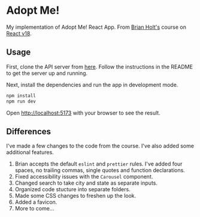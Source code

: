 # Adopt Me!
My implementation of Adopt Me! React App. From [Brian Holt's](https://twitter.com/holtbt) course on [React v18](https://frontendmasters.com/courses/complete-react-v8/).

## Usage
First, clone the API server from [here](https://github.com/devinstewart/adopt-me-api). Follow the instructions in the README to get the server up and running.

Next, install the dependencies and run the app in development mode.

```bash
npm install
npm run dev
```

Open [http://localhost:5173](http://localhost:5173) with your browser to see the result.

## Differences
I've made a few changes to the code from the course. I've also added some additional features.
1. Brian accepts the default `eslint` and `prettier` rules. I've added four spaces, no trailing commas, single quotes and function declarations.
2. Fixed accessibility issues with the `Carousel` component.
3. Changed search to take city and state as separate inputs.
4. Organized code stucture into separate folders.
5. Made some CSS changes to freshen up the look.
6. Added a favicon.
7. More to come...